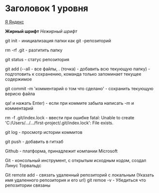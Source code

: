 # Заголовок 1 уровня

[Я Яндекс](https://yandex.ru "А я томтат")

**Жирный шрифт**
_Нежирный шрифт_

git init - инициализация папки как git -репозиторий

rm -rf .git - разгитить папку

git status - статус репозитория

git add (--all - все файлы, . (точка) - добавить всю текующую папку) - подготовить к сохранению, команда только запоминает текущее содержимое

git commit -m 'комментарий о том что сделано' - сохранить текующую верисю файла 

qa! и нажать Enter) - если при коммите забыла написать -m и комментарий

rm -f .git/index.lock - ввести при ошибке fatal: Unable to create 'C:/Users/.../.../first-project/.git/index.lock': File exists.

git log - просмотр истории коммитов

git push - добавить в гитхаб

Github - платформа, принадлежит компании Microsoft

Git - консольный инструмент, с открытым исходным кодом, создал Линус Торвальдс

Git remote add - связать удаленный репозиторий с локальным
(Указать имя удаленного репозитория и его url)
git remoe -v - Убедиться что репозитории связаны